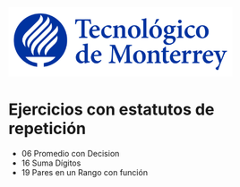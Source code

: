 ![Tec de Monterrey](images/logotecmty.png)

# Ejercicios con estatutos de repetición

- 06 Promedio con Decision
- 16 Suma Dígitos
- 19 Pares en un Rango con función
